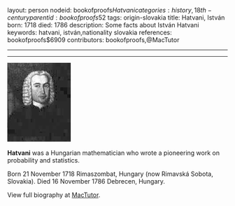 layout: person
nodeid: bookofproofs$Hatvani
categories: history,18th-century
parentid: bookofproofs$52
tags: origin-slovakia
title: Hatvani, István
born: 1718
died: 1786
description: Some facts about István Hatvani
keywords: hatvani, istván,nationality slovakia
references: bookofproofs$6909
contributors: bookofproofs,@MacTutor

---


---

![Hatvani.jpg](https://github.com/bookofproofs/bookofproofs.github.io/blob/main/_sources/_assets/images/portraits/Hatvani.jpg?raw=true)

**Hatvani** was a Hungarian mathematician who wrote a pioneering work on probability and statistics.

Born 21 November 1718 Rimaszombat, Hungary (now Rimavská Sobota, Slovakia). Died 16 November 1786 Debrecen, Hungary.


View full biography at [MacTutor](https://mathshistory.st-andrews.ac.uk/Biographies/Hatvani/).